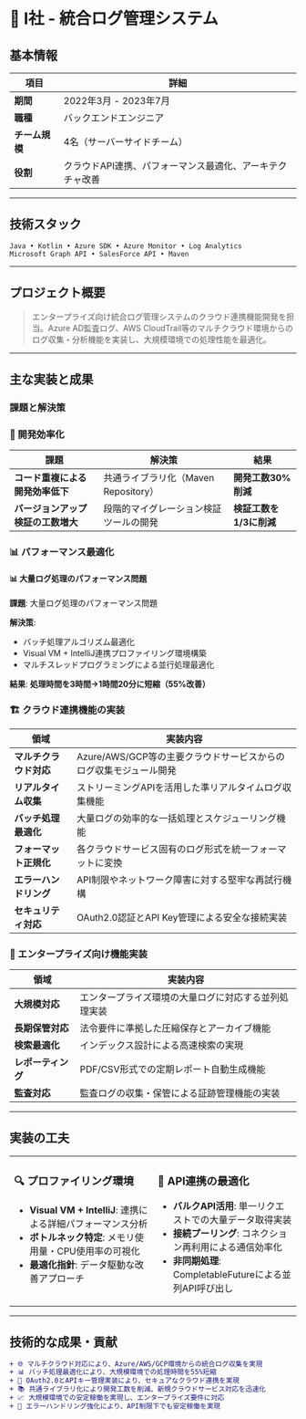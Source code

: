 # 🔐 I社 - 統合ログ管理システム

## 基本情報

| 項目 | 詳細 |
|------|------|
| **期間** | 2022年3月 - 2023年7月 |
| **職種** | バックエンドエンジニア |
| **チーム規模** | 4名（サーバーサイドチーム） |
| **役割** | クラウドAPI連携、パフォーマンス最適化、アーキテクチャ改善 |

---

## 技術スタック

```
Java • Kotlin • Azure SDK • Azure Monitor • Log Analytics
Microsoft Graph API • SalesForce API • Maven
```

---

## プロジェクト概要

> エンタープライズ向け統合ログ管理システムのクラウド連携機能開発を担当。Azure AD監査ログ、AWS CloudTrail等のマルチクラウド環境からのログ収集・分析機能を実装し、大規模環境での処理性能を最適化。

---

## 主な実装と成果

### 課題と解決策

### 🚀 開発効率化

| 課題 | 解決策 | 結果 |
|------|--------|------|
| **コード重複による開発効率低下** | 共通ライブラリ化（Maven Repository） | **開発工数30%削減** |
| **バージョンアップ検証の工数増大** | 段階的マイグレーション検証ツールの開発 | **検証工数を1/3に削減** |

### 📊 パフォーマンス最適化

#### 📊 大量ログ処理のパフォーマンス問題

**課題**: 大量ログ処理のパフォーマンス問題  

**解決策**:
- バッチ処理アルゴリズム最適化
- Visual VM + IntelliJ連携プロファイリング環境構築  
- マルチスレッドプログラミングによる並行処理最適化

**結果**: **処理時間を3時間→1時間20分に短縮（55%改善）**

### 🏗️ クラウド連携機能の実装

| 領域 | 実装内容 |
|------|----------|
| **マルチクラウド対応** | Azure/AWS/GCP等の主要クラウドサービスからのログ収集モジュール開発 |
| **リアルタイム収集** | ストリーミングAPIを活用した準リアルタイムログ収集機能 |
| **バッチ処理最適化** | 大量ログの効率的な一括処理とスケジューリング機能 |
| **フォーマット正規化** | 各クラウドサービス固有のログ形式を統一フォーマットに変換 |
| **エラーハンドリング** | API制限やネットワーク障害に対する堅牢な再試行機構 |
| **セキュリティ対応** | OAuth2.0認証とAPI Key管理による安全な接続実装 |

### 🔷 エンタープライズ向け機能実装

| 領域 | 実装内容 |
|------|----------|
| **大規模対応** | エンタープライズ環境の大量ログに対応する並列処理実装 |
| **長期保管対応** | 法令要件に準拠した圧縮保存とアーカイブ機能 |
| **検索最適化** | インデックス設計による高速検索の実現 |
| **レポーティング** | PDF/CSV形式での定期レポート自動生成機能 |
| **監査対応** | 監査ログの収集・保管による証跡管理機能の実装 |

---

## 実装の工夫

<table>
<tr>
<td valign="top" width="50%">

### 🔍 プロファイリング環境
- **Visual VM + IntelliJ**: 連携による詳細パフォーマンス分析
- **ボトルネック特定**: メモリ使用量・CPU使用率の可視化
- **最適化指針**: データ駆動な改善アプローチ

</td>
<td valign="top" width="50%">

### 🔨 API連携の最適化
- **バルクAPI活用**: 単一リクエストでの大量データ取得実装
- **接続プーリング**: コネクション再利用による通信効率化
- **非同期処理**: CompletableFutureによる並列API呼び出し

</td>
</tr>
</table>

---

## 技術的な成果・貢献

```diff
+ 🌐 マルチクラウド対応により、Azure/AWS/GCP環境からの統合ログ収集を実現
+ 📊 バッチ処理最適化により、大規模環境での処理時間を55%短縮
+ 🔐 OAuth2.0とAPIキー管理実装により、セキュアなクラウド連携を実現
+ 📚 共通ライブラリ化により開発工数を削減、新規クラウドサービス対応を迅速化
+ 📈 大規模環境での安定稼働を実現し、エンタープライズ要件に対応
+ 🔄 エラーハンドリング強化により、API制限下でも安定稼働を実現
```